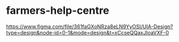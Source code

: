 # farmers-help-centre

https://www.figma.com/file/361faGXoNRza8eLN9YyOSI/UIA-Design?type=design&node-id=0-1&mode=design&t=xCcseQQaxJIoaVXF-0
